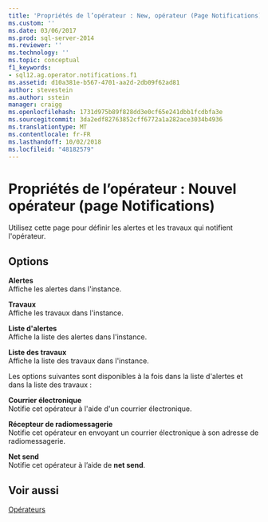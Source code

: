 ```yaml
---
title: 'Propriétés de l’opérateur : New, opérateur (Page Notifications) | Microsoft Docs'
ms.custom: ''
ms.date: 03/06/2017
ms.prod: sql-server-2014
ms.reviewer: ''
ms.technology: ''
ms.topic: conceptual
f1_keywords:
- sql12.ag.operator.notifications.f1
ms.assetid: d10a381e-b567-4701-aa2d-2db09f62ad81
author: stevestein
ms.author: sstein
manager: craigg
ms.openlocfilehash: 1731d975b89f828dd3e0cf65e241dbb1fcdbfa3e
ms.sourcegitcommit: 3da2edf82763852cff6772a1a282ace3034b4936
ms.translationtype: MT
ms.contentlocale: fr-FR
ms.lasthandoff: 10/02/2018
ms.locfileid: "48182579"
---
```

# <a name="operator-properties-new-operator-notifications-page"></a>Propriétés de l’opérateur : Nouvel opérateur (page Notifications)
  Utilisez cette page pour définir les alertes et les travaux qui notifient l'opérateur.  
  
## <a name="options"></a>Options  
 **Alertes**  
 Affiche les alertes dans l'instance.  
  
 **Travaux**  
 Affiche les travaux dans l'instance.  
  
 **Liste d'alertes**  
 Affiche la liste des alertes dans l'instance.  
  
 **Liste des travaux**  
 Affiche la liste des travaux dans l'instance.  
  
 Les options suivantes sont disponibles à la fois dans la liste d'alertes et dans la liste des travaux :  
  
 **Courrier électronique**  
 Notifie cet opérateur à l'aide d'un courrier électronique.  
  
 **Récepteur de radiomessagerie**  
 Notifie cet opérateur en envoyant un courrier électronique à son adresse de radiomessagerie.  
  
 **Net send**  
 Notifie cet opérateur à l’aide de **net send**.  
  
## <a name="see-also"></a>Voir aussi  
 [Opérateurs](operators.md)  
  
  
